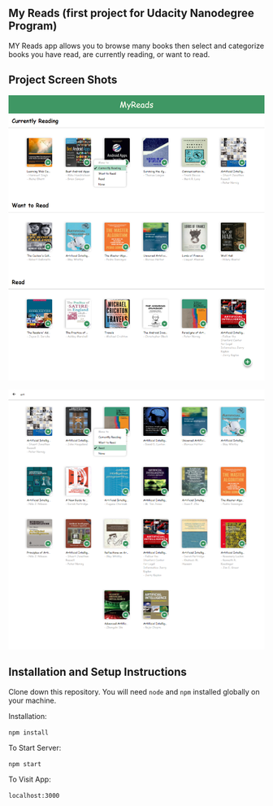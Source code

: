 ## My Reads (first project for Udacity Nanodegree Program)

MY Reads app allows you to browse many books then select and categorize books you have read, are currently reading, or want to read.

## Project Screen Shots

![Home page](public/home.png?raw=true 'Home page')

![Search page](public/search.png?raw=true 'Search page')

## Installation and Setup Instructions

Clone down this repository. You will need `node` and `npm` installed globally on your machine.

Installation:

`npm install`

To Start Server:

`npm start`

To Visit App:

`localhost:3000`
